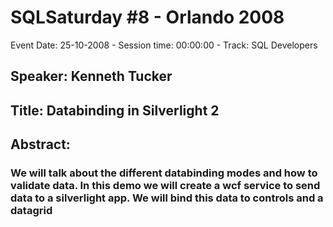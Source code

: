 # SQLSaturday #8 - Orlando 2008
Event Date: 25-10-2008 - Session time: 00:00:00 - Track: SQL Developers
## Speaker: Kenneth Tucker
## Title: Databinding in Silverlight 2 
## Abstract:
### We will talk about the different databinding modes and how to validate data. In this demo we will create a wcf service to send data to a silverlight app. We will bind this data to controls and a datagrid

